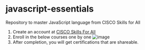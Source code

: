 # javascript-essentials
Repository to master JavaScript language from CISCO Skills for All
1. Create an account at [CISCO Skills For All](https://skillsforall.com/#)
2. Enroll in the below courses one by one
   ![image](https://github.com/user-attachments/assets/c91d41bf-0138-48c4-850d-e6fab2ebb141)
3. After completion, you will get certifications that are shareable.

